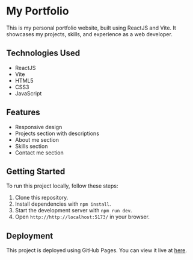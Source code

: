 # My Portfolio

This is my personal portfolio website, built using ReactJS and Vite. It showcases my projects, skills, and experience as a web developer.

## Technologies Used

- ReactJS
- Vite
- HTML5
- CSS3
- JavaScript

## Features

- Responsive design
- Projects section with descriptions
- About me section
- Skills section
- Contact me section

## Getting Started

To run this project locally, follow these steps:

1. Clone this repository.
2. Install dependencies with `npm install`.
3. Start the development server with `npm run dev`.
4. Open `http://http://localhost:5173/` in your browser.

## Deployment

This project is deployed using GitHub Pages. You can view it live at [here](https://inakigopar.github.io/My-Portfolio/).

